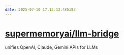 ```yaml
---
date: 2025-07-10 17:12:12.486183
---
```


# [supermemoryai/llm-bridge](https://github.com/supermemoryai/llm-bridge)

unifies OpenAI, Claude, Gemini APIs for LLMs